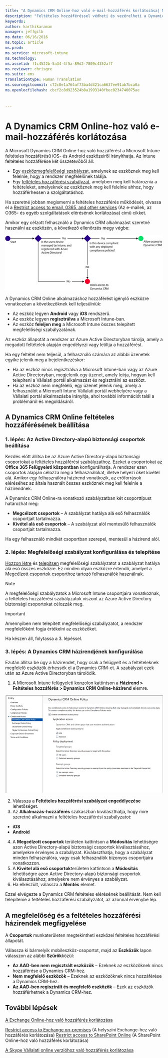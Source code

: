 ```yaml
---
title: "A Dynamics CRM Online-hoz való e-mail-hozzáférés korlátozása| Microsoft Intune"
description: "Feltételes hozzáféréssel védheti és vezérelheti a Dynamics CRM Online-hoz való hozzáférést."
keywords: 
author: karthikaraman
manager: jeffgilb
ms.date: 06/16/2016
ms.topic: article
ms.prod: 
ms.service: microsoft-intune
ms.technology: 
ms.assetid: f1c4522b-5a34-4f5a-89d2-7809c4352af7
ms.reviewer: chrisgre
ms.suite: ems
translationtype: Human Translation
ms.sourcegitcommit: c72c8e1a764af73ba4d421ca6637ee91ab7bca0a
ms.openlocfilehash: cbcf2c8d923524b8a1993140fbec0234740075ae


---
```


# A Dynamics CRM Online-hoz való e-mail-hozzáférés korlátozása
A Microsoft Dynamics CRM Online-hoz való hozzáférést a Microsoft Intune feltételes hozzáférésű iOS- és Android eszközeiről irányíthatja.  Az Intune feltételes hozzáférése két összetevőből áll:
* Egy [eszközmegfelelőségi szabályzat](introduction-to-device-compliance-policies-in-microsoft-intune.md), amelynek az eszköznek meg kell felelnie, hogy a rendszer megfelelőnek találja.
* Egy [feltételes hozzáférési szabályzat](restrict-access-to-email-and-o365-services-with-microsoft-intune.md), amelyben meg kell határoznia a feltételeket, amelyeknek az eszköznek meg kell felelnie ahhoz, hogy hozzáférhessen a szolgáltatáshoz.

Ha szeretné jobban megismerni a feltételes hozzáférés működését, olvassa el a [Restrict access to email, 0365, and other services](restrict-access-to-email-and-o365-services-with-microsoft-intune.md) (Az e-mailek, az O365- és egyéb szolgáltatások elérésének korlátozása) című cikket.

Amikor egy célzott felhasználó a Dynamics CRM alkalmazást szeretné használni az eszközén, a következő ellenőrzés megy végbe:

![Azokat a döntési pontokat megjelenítő diagram, amelyek segítségével a rendszer meghatározza, hogy kapjon-e hozzáférést az adott eszköz a szolgáltatáshoz](../media/mdm-ca-dynamics-crm-flow-diagram.png)

A Dynamics CRM Online alkalmazáshoz hozzáférést igénylő eszközre vonatkozóan a következőknek kell teljesülniük:
* Az eszköz legyen **Android** vagy **iOS** rendszerű.
* Az eszköz legyen **regisztrálva** a Microsoft Intune-ban.
* Az eszköz **feleljen meg** a Microsoft Intune összes telepített megfelelőségi szabályzatának.

Az eszköz állapotát a rendszer az Azure Active Directoryban tárolja, amely a megadott feltételek alapján engedélyezi vagy letiltja a hozzáférést.

Ha egy feltétel nem teljesül, a felhasználó számára az alábbi üzenetek egyike jelenik meg a bejelentkezéskor:
* Ha az eszköz nincs regisztrálva a Microsoft Intune-ban vagy az Azure Active Directoryban, megjelenik egy üzenet, amely leírja, hogyan kell telepíteni a Vállalati portál alkalmazást és regisztrálni az eszközt.
* Ha az eszköz nem megfelelő, egy üzenet jelenik meg, amely a felhasználót a Microsoft Intune Vállalati portál webhelyére vagy a Vállalati portál alkalmazásba irányítja, ahol további információt talál a problémáról és megoldásáról.

## A Dynamics CRM Online feltételes hozzáférésének beállítása  
### 1. lépés: Az Active Directory-alapú biztonsági csoportok beállítása

Kezdés előtt állítsa be az Azure Active Directory-alapú biztonsági csoportokat a feltételes hozzáférési szabályzathoz. Ezeket a csoportokat az **Office 365 Felügyeleti központban** konfigurálhatja. A rendszer ezen csoportok alapján célozza meg a felhasználókat, illetve helyezi őket kivétel alá. Amikor egy felhasználóra házirend vonatkozik, az erőforrások eléréséhez az általa használt összes eszköznek meg kell felelnie a házirendnek.

A Dynamics CRM Online-ra vonatkozó szabályzatban két csoporttípust határozhat meg:
* **Megcélzott csoportok** – A szabályzat hatálya alá eső felhasználók csoportjait tartalmazza.
* **Kivétel alá eső csoportok** – A szabályzat alól mentesülő felhasználók csoportjait tartalmazza.

Ha egy felhasználó mindkét csoportban szerepel, mentesül a házirend alól.

### 2. lépés: Megfelelőségi szabályzat konfigurálása és telepítése
[Hozzon létre](create-a-device-compliance-policy-in-microsoft-intune.md) és [telepítsen](deploy-and-monitor-a-device-compliance-policy-in-microsoft-intune.md) megfelelőségi szabályzatot a szabályzat hatálya alá eső összes eszközre. Ez minden olyan eszközre értendő, amelyet a Megcélzott csoportok csoporthoz tartozó felhasználók használnak.

> [!NOTE]
> A megfelelőségi szabályzatok a Microsoft Intune csoportjaira vonatkoznak, a feltételes hozzáférési szabályzatok viszont az Azure Active Directory biztonsági csoportokat célozzák meg.

> [!IMPORTANT]
> Amennyiben nem telepített megfelelőségi szabályzatot, a rendszer megfelelőként fogja értékelni az eszközöket.

Ha készen áll, folytassa a 3. lépéssel.
### 3. lépés: A Dynamics CRM házirendjének konfigurálása
Ezután állítsa be úgy a házirendet, hogy csak a felügyelt és a feltételeknek megfelelő eszközök érhessék el a Dynamics CRM-et. A szabályzat ezek után az Azure Active Directoryban tárolódik.

1.  A Microsoft Intune felügyeleti konzolon kattintson a **Házirend > Feltételes hozzáférés > Dynamics CRM Online-házirend** elemre.

  ![Képernyőfelvétel a Dynamics CRM Online feltétes hozzáférési szabályzatának oldaláról](../media/mdm-ca-dynamics-crm-policy-configuration.png)

2.  Válassza a **Feltételes hozzáférési szabályzat engedélyezése** lehetőséget.
3.  Az **Alkalmazás-hozzáférés** szakaszban kiválaszthatja, hogy mire szeretné alkalmazni a feltételes hozzáférési szabályzatot:
  * **iOS**
  * **Android**
4.  A **Megcélzott csoportok** területen kattintson a **Módosítás** lehetőségre azon Active Directory-alapú biztonsági csoportok kiválasztásához, amelyekre érvényes a szabályzat. Kiválaszthatja, hogy a szabályzat minden felhasználóra, vagy csak felhasználók bizonyos csoportjaira vonatkozzon.
5.  A **Kivétel alá eső csoportok**területen kattintson a **Módosítás** lehetőségre azon Active Directory-alapú biztonsági csoportok kiválasztásához, amelyekre nem érvényes a szabályzat.
6.  Ha elkészült, válassza a **Mentés** elemet.

Ezzel elvégezte a Dynamics CRM feltételes elérésének beállítását. Nem kell telepítenie a feltételes hozzáférési szabályzatot, az azonnal érvénybe lép.
##  A megfelelőség és a feltételes hozzáférési házirendek megfigyelése

A **Csoportok** munkaterületen megtekintheti eszközei feltételes hozzáférési állapotát.

Válassza ki bármelyik mobileszköz-csoportot, majd az **Eszközök** lapon válasszon az alábbi **Szűrők**közül:
* **Az AAD-ben nem regisztrált eszközök** – Ezeknek az eszközöknek nincs hozzáférése a Dynamics CRM-hez.
* **Nem megfelelő eszközök** – Ezeknek az eszközöknek nincs hozzáférése a Dynamics CRM-hez.
* **Az AAD-ben regisztrált és megfelelő eszközök** – Ezek az eszközök hozzáférhetnek a Dynamics CRM-hez.

##  További lépések
[A Exchange Online-hoz való hozzáférés korlátozása](restrict-access-to-exchange-online-with-microsoft-intune.md)

[Restrict access to Exchange on-premises](restrict-access-to-exchange-onpremises-with-microsoft-intune.md) (A helyszíni Exchange-hez való hozzáférés korlátozása)
[Restrict access to SharePoint Online](restrict-access-to-sharepoint-online-with-microsoft-intune.md) (A SharePoint Online-hoz való hozzáférés korlátozása)

[A Skype Vállalati online verzióhoz való hozzáférés korlátozása](restrict-access-to-skype-for-business-online-with-microsoft-intune.md)



<!--HONumber=Jul16_HO3-->


